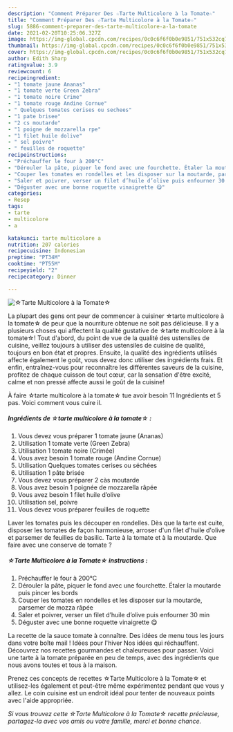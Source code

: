 ```yaml
---
description: "Comment Préparer Des ☆Tarte Multicolore à la Tomate☆"
title: "Comment Préparer Des ☆Tarte Multicolore à la Tomate☆"
slug: 5886-comment-preparer-des-tarte-multicolore-a-la-tomate
date: 2021-02-20T10:25:06.327Z
image: https://img-global.cpcdn.com/recipes/0c0c6f6f0b0e9851/751x532cq70/☆tarte-multicolore-a-la-tomate☆-photo-principale-de-la-recette.jpg
thumbnail: https://img-global.cpcdn.com/recipes/0c0c6f6f0b0e9851/751x532cq70/☆tarte-multicolore-a-la-tomate☆-photo-principale-de-la-recette.jpg
cover: https://img-global.cpcdn.com/recipes/0c0c6f6f0b0e9851/751x532cq70/☆tarte-multicolore-a-la-tomate☆-photo-principale-de-la-recette.jpg
author: Edith Sharp
ratingvalue: 3.9
reviewcount: 6
recipeingredient:
- "1 tomate jaune Ananas"
- "1 tomate verte Green Zebra"
- "1 tomate noire Crime"
- "1 tomate rouge Andine Cornue"
- " Quelques tomates cerises ou sechees"
- "1 pate brisee"
- "2 cs moutarde"
- "1 poigne de mozzarella rpe"
- "1 filet huile dolive"
- " sel poivre"
- " feuilles de roquette"
recipeinstructions:
- "Préchauffer le four à 200°C"
- "Dérouler la pâte, piquer le fond avec une fourchette. Étaler la moutarde puis pincer les bords"
- "Couper les tomates en rondelles et les disposer sur la moutarde, parsemer de mozza râpée"
- "Saler et poivrer, verser un filet d’huile d’olive puis enfourner 30 min"
- "Déguster avec une bonne roquette vinaigrette 😋"
categories:
- Resep
tags:
- tarte
- multicolore
- a

katakunci: tarte multicolore a 
nutrition: 207 calories
recipecuisine: Indonesian
preptime: "PT34M"
cooktime: "PT55M"
recipeyield: "2"
recipecategory: Dinner

---
```



![☆Tarte Multicolore à la Tomate☆](https://img-global.cpcdn.com/recipes/0c0c6f6f0b0e9851/751x532cq70/☆tarte-multicolore-a-la-tomate☆-photo-principale-de-la-recette.jpg)

La plupart des gens ont peur de commencer à cuisiner ☆tarte multicolore à la tomate☆ de peur que la nourriture obtenue ne soit pas délicieuse. Il y a plusieurs choses qui affectent la qualité gustative de ☆tarte multicolore à la tomate☆! Tout d'abord, du point de vue de la qualité des ustensiles de cuisine, veillez toujours à utiliser des ustensiles de cuisine de qualité, toujours en bon état et propres. Ensuite, la qualité des ingrédients utilisés affecte également le goût, vous devez donc utiliser des ingrédients frais. Et enfin, entraînez-vous pour reconnaître les différentes saveurs de la cuisine, profitez de chaque cuisson de tout cœur, car la sensation d'être excité, calme et non pressé affecte aussi le goût de la cuisine!

<!--inarticleads1-->

À faire ☆tarte multicolore à la tomate☆ tue avoir besoin 11 Ingrédients et 5 pas. Voici comment vous cuire il.

##### Ingrédients de ☆tarte multicolore à la tomate☆ :

1. Vous devez vous préparer 1 tomate jaune (Ananas)
1. Utilisation 1 tomate verte (Green Zebra)
1. Utilisation 1 tomate noire (Crimée)
1. Vous avez besoin 1 tomate rouge (Andine Cornue)
1. Utilisation  Quelques tomates cerises ou séchées
1. Utilisation 1 pâte brisée
1. Vous devez vous préparer 2 càs moutarde
1. Vous avez besoin 1 poignée de mozzarella râpée
1. Vous avez besoin 1 filet huile d’olive
1. Utilisation  sel, poivre
1. Vous devez vous préparer  feuilles de roquette


Laver les tomates puis les découper en rondelles. Dès que la tarte est cuite, disposer les tomates de façon harmonieuse, arroser d&#39;un filet d&#39;huile d&#39;olive et parsemer de feuilles de basilic. Tarte à la tomate et à la moutarde. Que faire avec une conserve de tomate ? 

<!--inarticleads2-->

##### ☆Tarte Multicolore à la Tomate☆ instructions :

1. Préchauffer le four à 200°C
1. Dérouler la pâte, piquer le fond avec une fourchette. Étaler la moutarde puis pincer les bords
1. Couper les tomates en rondelles et les disposer sur la moutarde, parsemer de mozza râpée
1. Saler et poivrer, verser un filet d’huile d’olive puis enfourner 30 min
1. Déguster avec une bonne roquette vinaigrette 😋


La recette de la sauce tomate à connaître. Des idées de menu tous les jours dans votre boîte mail ! Idées pour l&#39;hiver Nos idées qui réchauffent. Découvrez nos recettes gourmandes et chaleureuses pour passer. Voici une tarte à la tomate préparée en peu de temps, avec des ingrédients que nous avons toutes et tous à la maison. 

<!--inarticleads1-->

<p>
Prenez ces concepts de recettes ☆Tarte Multicolore à la Tomate☆ et utilisez-les également et peut-être même expérimentez pendant que vous y allez. Le coin cuisine est un endroit idéal pour tenter de nouveaux points avec l'aide appropriée.
</p>

<p>
<i>Si vous trouvez cette ☆Tarte Multicolore à la Tomate☆ recette précieuse, partagez-la avec vos amis ou votre famille, merci et bonne chance.</i>
</p>
